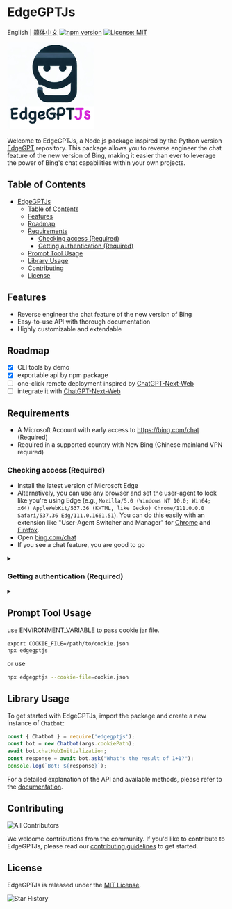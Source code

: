 # EdgeGPTJs
English | [简体中文](./README.zh-CN.md)
[![npm version](https://img.shields.io/npm/v/edgegptjs)](https://www.npmjs.com/package/edgegptjs)
[![License: MIT](https://img.shields.io/badge/License-MIT-green.svg)](https://opensource.org/licenses/MIT)

<!-- [![Build Status](https://img.shields.io/github/workflow/status/lonelam/EdgeGPTJs/CI)](https://github.com/lonelam/EdgeGPTJs/actions) -->
<!-- [![Code Coverage](https://img.shields.io/codecov/c/github/lonelam/EdgeGPTJs)](https://codecov.io/gh/lonelam/EdgeGPTJs) -->

<img src="docs/edgegptjs.png" alt="EdgeGPTJs Logo" width="200" height="200"/>

Welcome to EdgeGPTJs, a Node.js package inspired by the Python version [EdgeGPT](https://github.com/acheong08/EdgeGPT) repository. This package allows you to reverse engineer the chat feature of the new version of Bing, making it easier than ever to leverage the power of Bing's chat capabilities within your own projects.

## Table of Contents

- [EdgeGPTJs](#edgegptjs)
  - [Table of Contents](#table-of-contents)
  - [Features](#features)
  - [Roadmap](#roadmap)
  - [Requirements](#requirements)
    - [Checking access (Required)](#checking-access-required)
    - [Getting authentication (Required)](#getting-authentication-required)
  - [Prompt Tool Usage](#prompt-tool-usage)
  - [Library Usage](#library-usage)
  - [Contributing](#contributing)
  - [License](#license)

## Features

- Reverse engineer the chat feature of the new version of Bing
- Easy-to-use API with thorough documentation
- Highly customizable and extendable

## Roadmap
- [x] CLI tools by demo
- [x] exportable api by npm package
- [ ] one-click remote deployment inspired by [ChatGPT-Next-Web](https://github.com/Yidadaa/ChatGPT-Next-Web)
- [ ] integrate it with [ChatGPT-Next-Web](https://github.com/Yidadaa/ChatGPT-Next-Web)

## Requirements
- A Microsoft Account with early access to https://bing.com/chat (Required)
- Required in a supported country with New Bing (Chinese mainland VPN required)

### Checking access (Required)

  </summary>

- Install the latest version of Microsoft Edge
- Alternatively, you can use any browser and set the user-agent to look like you're using Edge (e.g., `Mozilla/5.0 (Windows NT 10.0; Win64; x64) AppleWebKit/537.36 (KHTML, like Gecko) Chrome/111.0.0.0 Safari/537.36 Edg/111.0.1661.51`). You can do this easily with an extension like "User-Agent Switcher and Manager" for [Chrome](https://chrome.google.com/webstore/detail/user-agent-switcher-and-m/bhchdcejhohfmigjafbampogmaanbfkg) and [Firefox](https://addons.mozilla.org/en-US/firefox/addon/user-agent-string-switcher/).
- Open [bing.com/chat](https://bing.com/chat)
- If you see a chat feature, you are good to go

</details>

<details>
  <summary>

### Getting authentication (Required)

  </summary>

- Install the cookie editor extension for [Chrome](https://chrome.google.com/webstore/detail/cookie-editor/hlkenndednhfkekhgcdicdfddnkalmdm) or [Firefox](https://addons.mozilla.org/en-US/firefox/addon/cookie-editor/)
- Go to `bing.com`
- Open the extension
- Click "Export" on the bottom right, then "Export as JSON" (This saves your cookies to clipboard)
- Paste your cookies into a file `cookies.json`

</details>

<details>

<summary>

## Prompt Tool Usage
use ENVIRONMENT_VARIABLE to pass cookie jar file.
```
export COOKIE_FILE=/path/to/cookie.json
npx edgegptjs
```
or use 
```bash
npx edgegptjs --cookie-file=cookie.json
```

## Library Usage

To get started with EdgeGPTJs, import the package and create a new instance of `Chatbot`:

```javascript
const { Chatbot } = require('edgegptjs');
const bot = new Chatbot(args.cookiePath);
await bot.chatHubInitialization;
const response = await bot.ask("What's the result of 1+1?");
console.log(`Bot: ${response}`);
```

For a detailed explanation of the API and available methods, please refer to the [documentation](https://github.com/lonelam/EdgeGPTJs/wiki).

## Contributing

![All Contributors](https://img.shields.io/github/contributors/lonelam/EdgeGPTJs)

We welcome contributions from the community. If you'd like to contribute to EdgeGPTJs, please read our [contributing guidelines](https://github.com/lonelam/EdgeGPTJs/blob/main/CONTRIBUTING.md) to get started.

## License

EdgeGPTJs is released under the [MIT License](https://github.com/lonelam/EdgeGPTJs/blob/main/LICENSE).

![Star History](https://starchart.cc/lonelam/EdgeGPTJs.svg)

